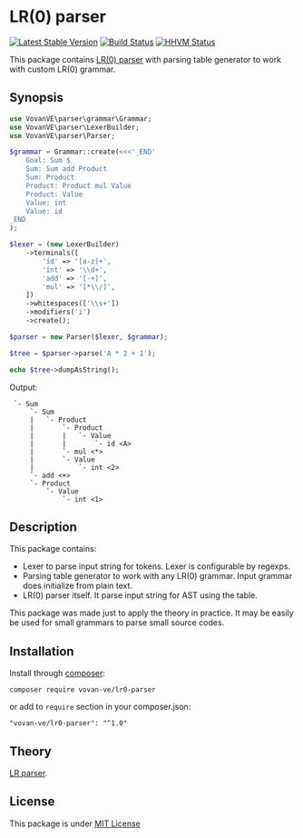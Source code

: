 LR(0) parser
============

[![Latest Stable Version](https://poser.pugx.org/vovan-ve/lr0-parser/v/stable)](https://packagist.org/packages/vovan-ve/lr0-parser)
[![Build Status](https://travis-ci.org/Vovan-VE/parser.svg)](https://travis-ci.org/Vovan-VE/parser)
[![HHVM Status](http://hhvm.h4cc.de/badge/vovan-ve/lr0-parser.svg?style=flat)](http://hhvm.h4cc.de/package/vovan-ve/lr0-parser)

This package contains [LR(0) parser][lr-parser.wiki] with parsing table
generator to work with custom LR(0) grammar.

Synopsis
--------

```php
use VovanVE\parser\grammar\Grammar;
use VovanVE\parser\LexerBuilder;
use VovanVE\parser\Parser;

$grammar = Grammar::create(<<<'_END'
    Goal: Sum $
    Sum: Sum add Product
    Sum: Product
    Product: Product mul Value
    Product: Value
    Value: int
    Value: id
_END
);

$lexer = (new LexerBuilder)
    ->terminals([
        'id' => '[a-z]+',
        'int' => '\\d+',
        'add' => '[-+]',
        'mul' => '[*\\/]',
    ])
    ->whitespaces(['\\s+'])
    ->modifiers('i')
    ->create();

$parser = new Parser($lexer, $grammar);

$tree = $parser->parse('A * 2 + 1');

echo $tree->dumpAsString();
```

Output:

     `- Sum
         `- Sum
         |   `- Product
         |       `- Product
         |       |   `- Value
         |       |       `- id <A>
         |       `- mul <*>
         |       `- Value
         |           `- int <2>
         `- add <+>
         `- Product
             `- Value
                 `- int <1>

Description
-----------

This package contains:

*   Lexer to parse input string for tokens. Lexer is configurable by regexps.
*   Parsing table generator to work with any LR(0) grammar. Input grammar does
    initialize from plain text.
*   LR(0) parser itself. It parse input string for AST using the table.

This package was made just to apply the theory in practice. It may be easily be
used for small grammars to parse small source codes.

Installation
------------

Install through [composer][]:

    composer require vovan-ve/lr0-parser

or add to `require` section in your composer.json:

    "vovan-ve/lr0-parser": "^1.0"

Theory
------

[LR parser][lr-parser.wiki].

License
-------

This package is under [MIT License][mit]


[composer]: http://getcomposer.org/
[lr-parser.wiki]: https://en.wikipedia.org/wiki/LR_parser
[mit]: https://opensource.org/licenses/MIT
